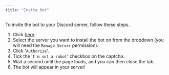 ```yaml
---
title: "Invite Bot"
---
```


To invite the bot to your Discord server, follow these steps.
1. Click [here](https://discordapp.com/oauth2/authorize?client_id=580573141898887199&scope=bot&permissions=8).
1. Select the server you want to install the bot on from the dropdown (you will need the `Manage Server` permission).
1. Click '`Authorize`'.
1. Tick the '`I'm not a robot`' checkbox on the captcha.
1. Wait a second until the page loads, and you can then close the tab.
1. The bot will appear in your server!
